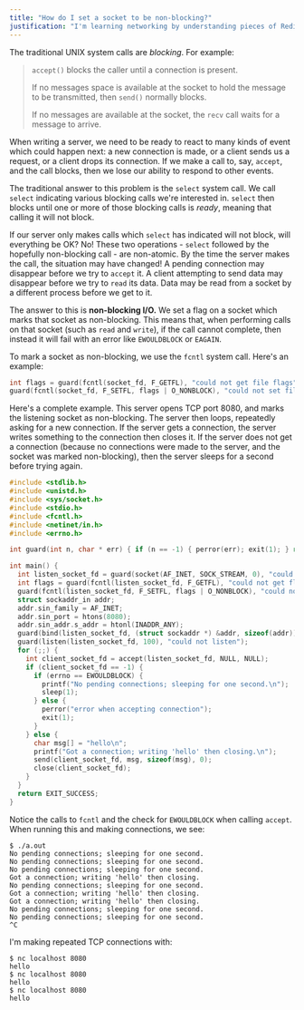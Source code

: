 ```yaml
---
title: "How do I set a socket to be non-blocking?"
justification: "I'm learning networking by understanding pieces of Redis."
---
```


The traditional UNIX system calls are _blocking_. For example:

> `accept()` blocks the caller until a connection is present.
>
> If no messages space is available at the socket to hold the message to be transmitted, then `send()` normally blocks.
>
> If no messages are available at the socket, the `recv` call waits for a message to arrive.

When writing a server, we need to be ready to react to many kinds of event which could happen next: a new connection is made, or a client sends us a request, or a client drops its connection. If we make a call to, say, `accept`, and the call blocks, then we lose our ability to respond to other events.

The traditional answer to this problem is the `select` system call. We call `select` indicating various blocking calls we're interested in. `select` then blocks until one or more of those blocking calls is _ready_, meaning that calling it will not block.

If our server only makes calls which `select` has indicated will not block, will everything be OK? No! These two operations - `select` followed by the hopefully non-blocking call - are non-atomic. By the time the server makes the call, the situation may have changed! A pending connection may disappear before we try to `accept` it. A client attempting to send data may disappear before we try to `read` its data. Data may be read from a socket by a different process before we get to it.

The answer to this is **non-blocking I/O.** We set a flag on a socket which marks that socket as non-blocking. This means that, when performing calls on that socket (such as `read` and `write`), if the call cannot complete, then instead it will fail with an error like `EWOULDBLOCK` or `EAGAIN`.

To mark a socket as non-blocking, we use the `fcntl` system call. Here's an example:

```c
int flags = guard(fcntl(socket_fd, F_GETFL), "could not get file flags");
guard(fcntl(socket_fd, F_SETFL, flags | O_NONBLOCK), "could not set file flags");
```

Here's a complete example. This server opens TCP port 8080, and marks the listening socket as non-blocking. The server then loops, repeatedly asking for a new connection. If the server gets a connection, the server writes something to the connection then closes it. If the server does not get a connection (because no connections were made to the server, and the socket was marked non-blocking), then the server sleeps for a second before trying again.

```c
#include <stdlib.h>
#include <unistd.h>
#include <sys/socket.h>
#include <stdio.h>
#include <fcntl.h>
#include <netinet/in.h>
#include <errno.h>

int guard(int n, char * err) { if (n == -1) { perror(err); exit(1); } return n; }

int main() {
  int listen_socket_fd = guard(socket(AF_INET, SOCK_STREAM, 0), "could not create TCP listening socket");
  int flags = guard(fcntl(listen_socket_fd, F_GETFL), "could not get flags on TCP listening socket");
  guard(fcntl(listen_socket_fd, F_SETFL, flags | O_NONBLOCK), "could not set TCP listening socket to be non-blocking");
  struct sockaddr_in addr;
  addr.sin_family = AF_INET;
  addr.sin_port = htons(8080);
  addr.sin_addr.s_addr = htonl(INADDR_ANY);
  guard(bind(listen_socket_fd, (struct sockaddr *) &addr, sizeof(addr)), "could not bind");
  guard(listen(listen_socket_fd, 100), "could not listen");
  for (;;) {
    int client_socket_fd = accept(listen_socket_fd, NULL, NULL);
    if (client_socket_fd == -1) {
      if (errno == EWOULDBLOCK) {
        printf("No pending connections; sleeping for one second.\n");
        sleep(1);
      } else {
        perror("error when accepting connection");
        exit(1);
      }
    } else {
      char msg[] = "hello\n";
      printf("Got a connection; writing 'hello' then closing.\n");
      send(client_socket_fd, msg, sizeof(msg), 0);
      close(client_socket_fd);
    }
  }
  return EXIT_SUCCESS;
}
```

Notice the calls to `fcntl` and the check for `EWOULDBLOCK` when calling `accept`. When running this and making connections, we see:

```
$ ./a.out
No pending connections; sleeping for one second.
No pending connections; sleeping for one second.
No pending connections; sleeping for one second.
Got a connection; writing 'hello' then closing.
No pending connections; sleeping for one second.
Got a connection; writing 'hello' then closing.
Got a connection; writing 'hello' then closing.
No pending connections; sleeping for one second.
No pending connections; sleeping for one second.
^C
```

I'm making repeated TCP connections with:

```
$ nc localhost 8080
hello
$ nc localhost 8080
hello
$ nc localhost 8080
hello
```
